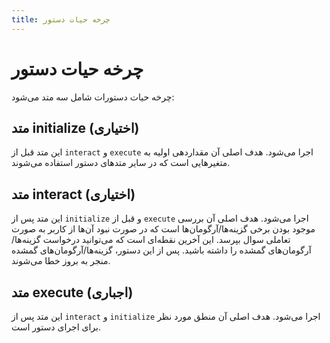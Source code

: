 ```yaml
---
title: چرخه حیات دستور
---
```

# چرخه حیات دستور
 
چرخه حیات دستورات شامل سه متد می‌شود:

## متد initialize (اختیاری)
این متد قبل از `interact` و `execute` اجرا می‌شود.
هدف اصلی آن مقداردهی اولیه به متغیرهایی است که در سایر متدهای دستور استفاده می‌شوند.

## متد interact (اختیاری)
این متد پس از `initialize` و قبل از `execute` اجرا می‌شود.
هدف اصلی آن بررسی موجود بودن برخی گزینه‌ها/آرگومان‌ها است که در صورت نبود آن‌ها از کاربر به صورت تعاملی سوال بپرسد. این آخرین نقطه‌ای است که می‌توانید درخواست گزینه‌ها/آرگومان‌های گمشده را داشته باشید. پس از این دستور، گزینه‌ها/آرگومان‌های گمشده منجر به بروز خطا می‌شوند.

## متد execute (اجباری)
این متد پس از `interact` و `initialize` اجرا می‌شود.
هدف اصلی آن منطق مورد نظر برای اجرای دستور است.

